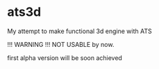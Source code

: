 ats3d
=====

My attempt to make functional 3d engine with ATS


!!! WARNING !!!
NOT USABLE by now.

first alpha version will be soon achieved

